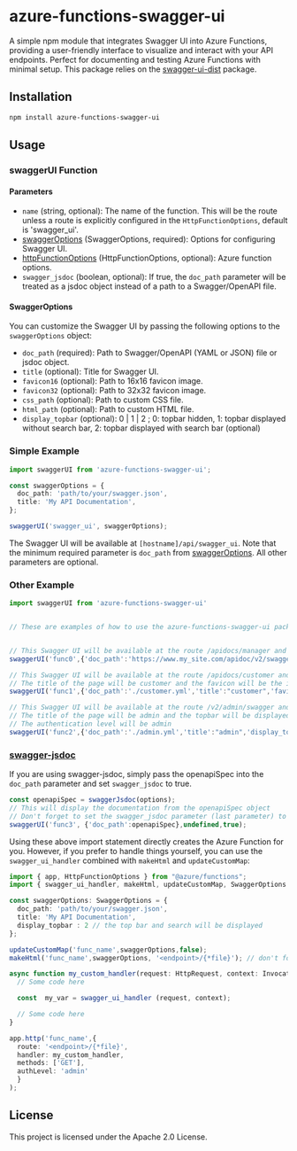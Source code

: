 # azure-functions-swagger-ui
A simple npm module that integrates Swagger UI into Azure Functions, providing a user-friendly interface to visualize and interact with your API endpoints. Perfect for documenting and testing Azure Functions with minimal setup. This package relies on the [swagger-ui-dist](https://github.com/riyadhalnur/mongoose-softdelete) package.

## Installation

```sh
npm install azure-functions-swagger-ui
```

## Usage

### swaggerUI Function

#### Parameters

- `name` (string, optional): The name of the function. This will be the route unless a route is explicitly configured in the `HttpFunctionOptions`, default is 'swagger_ui'.
- [swaggerOptions](#swaggeroptions) (SwaggerOptions, required): Options for configuring Swagger UI.
- [httpFunctionOptions](https://github.com/Azure/azure-functions-nodejs-library/blob/v4.x/types/http.d.ts#L16) (HttpFunctionOptions, optional): Azure function options.
- `swagger_jsdoc` (boolean, optional): If true, the `doc_path` parameter will be treated as a jsdoc object instead of a path to a Swagger/OpenAPI file.

#### SwaggerOptions

You can customize the Swagger UI by passing the following options to the `swaggerOptions` object:

- `doc_path` (required): Path to Swagger/OpenAPI (YAML or JSON) file  or jsdoc object.
- `title` (optional): Title for Swagger UI.
- `favicon16` (optional): Path to 16x16 favicon image.
- `favicon32` (optional): Path to 32x32 favicon image.
- `css_path` (optional): Path to custom CSS file.
- `html_path` (optional): Path to custom HTML file.
- `display_topbar` (optional): 0 | 1 | 2 ;  0: topbar hidden, 1: topbar displayed without search bar, 2: topbar displayed with search bar (optional)


### Simple Example

```typescript
import swaggerUI from 'azure-functions-swagger-ui';

const swaggerOptions = {
  doc_path: 'path/to/your/swagger.json',
  title: 'My API Documentation',
};

swaggerUI('swagger_ui', swaggerOptions);

```
The Swagger UI will be available at `[hostname]/api/swagger_ui`.
Note that the minimum required parameter is `doc_path` from [swaggerOptions](#swaggeroptions). All other parameters are optional.

### Other Example

```typescript
import swaggerUI from 'azure-functions-swagger-ui'


// These are examples of how to use the azure-functions-swagger-ui package


// This Swagger UI will be available at the route /apidocs/manager and will display the documentation from the swagger.json file located at https://www.my_site.com/apidoc/v2/swagger.json
swaggerUI('func0',{'doc_path':'https://www.my_site.com/apidoc/v2/swagger.json','title':"manager"},{route:'apidocs/manager'});

// This Swagger UI will be available at the route /apidocs/customer and will display the documentation from the customer.yml file located at the root of the function
// The title of the page will be customer and the favicon will be the images/customer16.png and images/customer32.png, the topbar will be displayed but not the search bar
swaggerUI('func1',{'doc_path':'./customer.yml','title':"customer",'favicon16':'images\\customer16.png','favicon32':'images\\customer32.png','display_topbar':1},{route:'apidocs/customer'});

// This Swagger UI will be available at the route /v2/admin/swagger and will display the documentation from the admin.yml file located at the root of the function
// The title of the page will be admin and the topbar will be displayed and the search bar too
// The authentication level will be admin
swaggerUI('func2',{'doc_path':'./admin.yml','title':"admin",'display_topbar':2},{route:'v2/admin/swagger',authLevel:'admin'});


```

### [swagger-jsdoc](https://www.npmjs.com/package/swagger-jsdoc)
If you are using swagger-jsdoc, simply pass the openapiSpec into the `doc_path` parameter and set `swagger_jsdoc` to true.

```typescript
const openapiSpec = swaggerJsdoc(options);
// This will display the documentation from the openapiSpec object
// Don't forget to set the swagger_jsdoc parameter (last parameter) to true
swaggerUI('func3', {'doc_path':openapiSpec},undefined,true);
```




Using these above import statement directly creates the Azure Function for you. However, if you prefer to handle things yourself, you can use the `swagger_ui_handler` combined with `makeHtml` and `updateCustomMap`:

```typescript
import { app, HttpFunctionOptions } from "@azure/functions";
import { swagger_ui_handler, makeHtml, updateCustomMap, SwaggerOptions } from 'azure-functions-swagger-ui';

const swaggerOptions: SwaggerOptions = {
  doc_path: 'path/to/your/swagger.json',
  title: 'My API Documentation',
  display_topbar : 2 // the top bar and search will be displayed
};

updateCustomMap('func_name',swaggerOptions,false);
makeHtml('func_name',swaggerOptions, '<endpoint>/{*file}'); // don't forget to put /{*file} at the end of the route

async function my_custom_handler(request: HttpRequest, context: InvocationContext): Promise<HttpResponseInit> {
  // Some code here

  const  my_var = swagger_ui_handler (request, context);

  // Some code here
}

app.http('func_name',{ 
  route: '<endpoint>/{*file}',
  handler: my_custom_handler,
  methods: ['GET'],
  authLevel: 'admin'
  }
);
```




## License

This project is licensed under the Apache 2.0 License.
